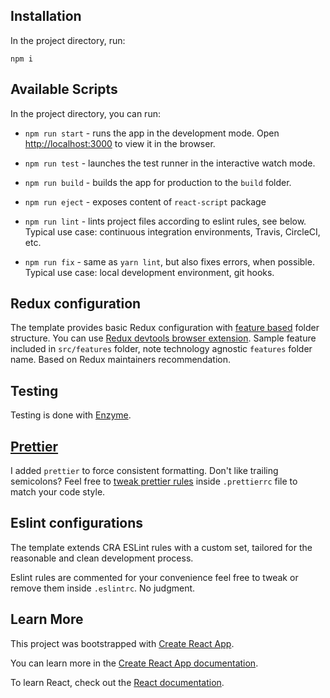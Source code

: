 ## Installation 

In the project directory, run:

`npm i`

## Available Scripts

In the project directory, you can run:

- `npm run start` - runs the app in the development mode. Open [http://localhost:3000](http://localhost:3000) to view it in the browser.

- `npm run test` - launches the test runner in the interactive watch mode.

- `npm run build` - builds the app for production to the `build` folder.

- `npm run eject` - exposes content of `react-script` package

- `npm run lint` - lints project files according to eslint rules, see below. Typical use case: continuous integration environments, Travis, CircleCI, etc.

- `npm run fix` - same as `yarn lint`, but also fixes errors, when possible. Typical use case: local development environment, git hooks.

## Redux configuration

The template provides basic Redux configuration with [feature based](https://redux.js.org/style-guide/style-guide/#structure-files-as-feature-folders-or-ducks) folder structure. You can use [Redux devtools browser extension](http://extension.remotedev.io/). Sample feature included in `src/features` folder, note technology agnostic `features` folder name. Based on Redux maintainers recommendation.

## Testing

Testing is done with [Enzyme](https://airbnb.io/enzyme/).

## [Prettier](https://prettier.io/)

I added `prettier` to force consistent formatting. Don't like trailing semicolons? Feel free to [tweak prettier rules](https://prettier.io/docs/en/configuration.html) inside `.prettierrc` file to match your code style.

## Eslint configurations

The template extends CRA ESLint rules with a custom set, tailored for the reasonable and clean development process.

Eslint rules are commented for your convenience feel free to tweak or remove them inside `.eslintrc`. No judgment.

## Learn More

This project was bootstrapped with [Create React App](https://github.com/facebook/create-react-app).

You can learn more in the [Create React App documentation](https://facebook.github.io/create-react-app/docs/getting-started).

To learn React, check out the [React documentation](https://reactjs.org/).